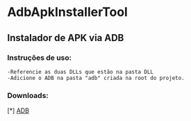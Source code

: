 # AdbApkInstallerTool

## Instalador de APK via ADB

### Instruções de uso:
```
-Referencie as duas DLLs que estão na pasta DLL
-Adicione o ADB na pasta "adb" criada na root do projeto.
```

### Downloads: 
[*] [ADB](https://dl.google.com/android/repository/platform-tools_r28.0.0-windows.zip)
